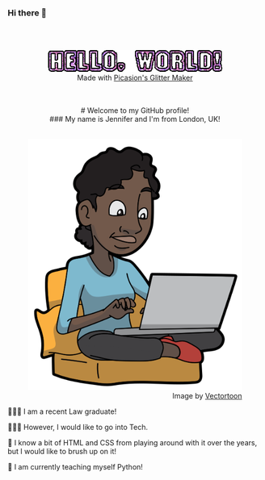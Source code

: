 ### Hi there 👋

<!--
**2kjen/2kjen** is a ✨ _special_ ✨ repository because its `README.md` (this file) appears on your GitHub profile.

Here are some ideas to get you started:

- 🔭 I’m currently working on ...
- 🌱 I’m currently learning ...
- 👯 I’m looking to collaborate on ...
- 🤔 I’m looking for help with ...
- 💬 Ask me about ...
- 📫 How to reach me: ...
- 😄 Pronouns: ...
- ⚡ Fun fact: ...
-->

<!-- "Hello, World!" in purple, glittery text -->
<div align="center">
    <br>
    <br>
    <figure>
      <img src="/assets/helloworld_glitter.gif"/>
      <figcaption>Made with <a href="https://picasion.com/glitter-maker/">Picasion's Glitter Maker</a></figcaption>
    </figure>
    <br>
    <br>
</div>

<!-- Introducing myself -->
<div align="center">
    # Welcome to my GitHub profile!
    <br>
    ### My name is Jennifer and I'm from London, UK!
    <br>
    <br>
</div>

<!-- Why I'm Here -->
<div>
    <figure align="right">
        <img src="/assets/black_woman_laptop.png"
        <figcaption> Image by <a href="https://commons.wikimedia.org/wikiFile:Cartoon_Black_Woman_Using_A_Laptop_At_Home.svg">Vectortoon</a><figcaption>
    </figure>
    <p> 👩🏾‍🎓 I am a recent Law graduate! </p>
    <p> 👩🏿‍💻 However, I would like to go into Tech. </p>
    <p> 🎨 I know a bit of HTML and CSS from playing around with it over the years, but I would like to brush up on it!</p>
    <p> 🐍 I am currently teaching myself Python! </p>
</div>
